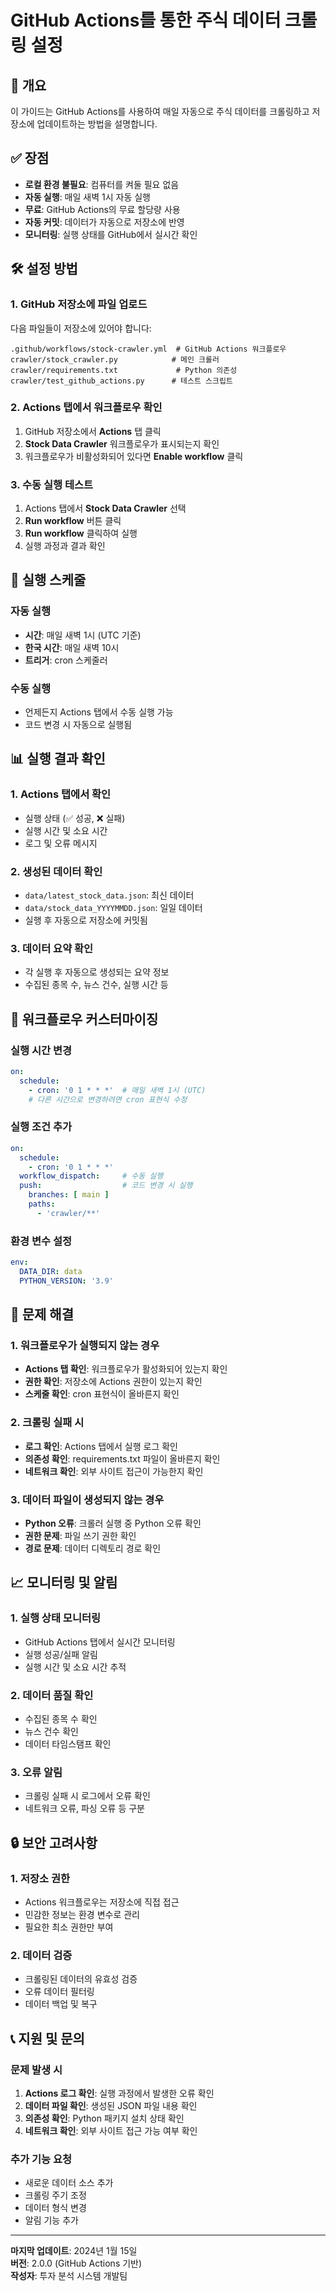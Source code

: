 # GitHub Actions를 통한 주식 데이터 크롤링 설정

## 🚀 개요

이 가이드는 GitHub Actions를 사용하여 매일 자동으로 주식 데이터를 크롤링하고 저장소에 업데이트하는 방법을 설명합니다.

## ✅ 장점

- **로컬 환경 불필요**: 컴퓨터를 켜둘 필요 없음
- **자동 실행**: 매일 새벽 1시 자동 실행
- **무료**: GitHub Actions의 무료 할당량 사용
- **자동 커밋**: 데이터가 자동으로 저장소에 반영
- **모니터링**: 실행 상태를 GitHub에서 실시간 확인

## 🛠️ 설정 방법

### 1. **GitHub 저장소에 파일 업로드**

다음 파일들이 저장소에 있어야 합니다:
```
.github/workflows/stock-crawler.yml  # GitHub Actions 워크플로우
crawler/stock_crawler.py            # 메인 크롤러
crawler/requirements.txt             # Python 의존성
crawler/test_github_actions.py      # 테스트 스크립트
```

### 2. **Actions 탭에서 워크플로우 확인**

1. GitHub 저장소에서 **Actions** 탭 클릭
2. **Stock Data Crawler** 워크플로우가 표시되는지 확인
3. 워크플로우가 비활성화되어 있다면 **Enable workflow** 클릭

### 3. **수동 실행 테스트**

1. Actions 탭에서 **Stock Data Crawler** 선택
2. **Run workflow** 버튼 클릭
3. **Run workflow** 클릭하여 실행
4. 실행 과정과 결과 확인

## 📅 실행 스케줄

### 자동 실행
- **시간**: 매일 새벽 1시 (UTC 기준)
- **한국 시간**: 매일 새벽 10시
- **트리거**: cron 스케줄러

### 수동 실행
- 언제든지 Actions 탭에서 수동 실행 가능
- 코드 변경 시 자동으로 실행됨

## 📊 실행 결과 확인

### 1. **Actions 탭에서 확인**
- 실행 상태 (✅ 성공, ❌ 실패)
- 실행 시간 및 소요 시간
- 로그 및 오류 메시지

### 2. **생성된 데이터 확인**
- `data/latest_stock_data.json`: 최신 데이터
- `data/stock_data_YYYYMMDD.json`: 일일 데이터
- 실행 후 자동으로 저장소에 커밋됨

### 3. **데이터 요약 확인**
- 각 실행 후 자동으로 생성되는 요약 정보
- 수집된 종목 수, 뉴스 건수, 실행 시간 등

## 🔧 워크플로우 커스터마이징

### 실행 시간 변경
```yaml
on:
  schedule:
    - cron: '0 1 * * *'  # 매일 새벽 1시 (UTC)
    # 다른 시간으로 변경하려면 cron 표현식 수정
```

### 실행 조건 추가
```yaml
on:
  schedule:
    - cron: '0 1 * * *'
  workflow_dispatch:     # 수동 실행
  push:                  # 코드 변경 시 실행
    branches: [ main ]
    paths:
      - 'crawler/**'
```

### 환경 변수 설정
```yaml
env:
  DATA_DIR: data
  PYTHON_VERSION: '3.9'
```

## 🚨 문제 해결

### 1. **워크플로우가 실행되지 않는 경우**
- **Actions 탭 확인**: 워크플로우가 활성화되어 있는지 확인
- **권한 확인**: 저장소에 Actions 권한이 있는지 확인
- **스케줄 확인**: cron 표현식이 올바른지 확인

### 2. **크롤링 실패 시**
- **로그 확인**: Actions 탭에서 실행 로그 확인
- **의존성 확인**: requirements.txt 파일이 올바른지 확인
- **네트워크 확인**: 외부 사이트 접근이 가능한지 확인

### 3. **데이터 파일이 생성되지 않는 경우**
- **Python 오류**: 크롤러 실행 중 Python 오류 확인
- **권한 문제**: 파일 쓰기 권한 확인
- **경로 문제**: 데이터 디렉토리 경로 확인

## 📈 모니터링 및 알림

### 1. **실행 상태 모니터링**
- GitHub Actions 탭에서 실시간 모니터링
- 실행 성공/실패 알림
- 실행 시간 및 소요 시간 추적

### 2. **데이터 품질 확인**
- 수집된 종목 수 확인
- 뉴스 건수 확인
- 데이터 타임스탬프 확인

### 3. **오류 알림**
- 크롤링 실패 시 로그에서 오류 확인
- 네트워크 오류, 파싱 오류 등 구분

## 🔒 보안 고려사항

### 1. **저장소 권한**
- Actions 워크플로우는 저장소에 직접 접근
- 민감한 정보는 환경 변수로 관리
- 필요한 최소 권한만 부여

### 2. **데이터 검증**
- 크롤링된 데이터의 유효성 검증
- 오류 데이터 필터링
- 데이터 백업 및 복구

## 📞 지원 및 문의

### 문제 발생 시
1. **Actions 로그 확인**: 실행 과정에서 발생한 오류 확인
2. **데이터 파일 확인**: 생성된 JSON 파일 내용 확인
3. **의존성 확인**: Python 패키지 설치 상태 확인
4. **네트워크 확인**: 외부 사이트 접근 가능 여부 확인

### 추가 기능 요청
- 새로운 데이터 소스 추가
- 크롤링 주기 조정
- 데이터 형식 변경
- 알림 기능 추가

---

**마지막 업데이트**: 2024년 1월 15일  
**버전**: 2.0.0 (GitHub Actions 기반)  
**작성자**: 투자 분석 시스템 개발팀
